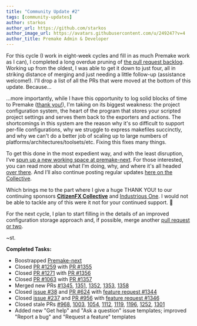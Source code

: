 ```yaml
---
title: "Community Update #2"
tags: [community-updates]
author: starkos
author_url: https://github.com/starkos
author_image_url: https://avatars.githubusercontent.com/u/249247?v=4
author_title: Premake Admin & Developer
---
```


For this cycle (I work in eight-week cycles and fill in as much Premake work as I can), I completed a long overdue pruning of [the pull request backlog](https://github.com/starkos/premake-next/pulls). Working up from the oldest, I was able to get it down to just four, all in striking distance of merging and just needing a little follow-up (assistance welcome!). I'll drop a list of all the PRs that were moved at the bottom of this update. Because…

…more importantly, while I have this opportunity to log solid blocks of time to Premake ([thank you!](https://opencollective.com/premake#section-contributors)), I'm taking on its biggest weakness: the project configuration system, the heart of the program that stores your scripted project settings and serves them back to the exporters and actions. The shortcomings in this system are the reason why it's so difficult to support per-file configurations, why we struggle to express makefiles succinctly, and why we can't do a better job of scaling up to large numbers of platforms/architectures/toolsets/etc. Fixing this fixes many things.

To get this done in the most expedient way, and with the least disruption, I’ve [spun up a new working space at premake-next](https://github.com/starkos/premake-next). For those interested, you can read more about what I'm doing, why, and where it's all headed [over there](https://github.com/starkos/premake-next). And I’ll also continue posting regular updates [here on the Collective](https://opencollective.com/premake).

Which brings me to the part where I give a huge THANK YOU! to our continuing sponsors **[CitizenFX Collective](https://opencollective.com/_fivem)** and [Industrious One](https://opencollective.com/industriousone). I would not be able to tackle any of this were it not for your continued support. 🙌

For the next cycle, I plan to start filling in the details of an improved configuration storage approach and, if possible, merge another [pull request or two](https://github.com/premake/premake-core/pulls).

~st.

**Completed Tasks:**

- Boostrapped [Premake-next](https://github.com/starkos/premake-next)
- Closed [PR #1259](https://github.com/premake/premake-core/pull/1259) with [PR #1355](https://github.com/premake/premake-core/pull/1355)
- Closed [PR #1271](https://github.com/premake/premake-core/pull/1271) with [PR #1356](https://github.com/premake/premake-core/pull/1356)
- Closed [PR #1063](https://github.com/premake/premake-core/pull/1063) with [PR #1357](https://github.com/premake/premake-core/pull/1357)
- Merged new PRs [#1345](https://github.com/premake/premake-core/pull/1345), [1351](https://github.com/premake/premake-core/pull/1351), [1352](https://github.com/premake/premake-core/pull/1352), [1353](https://github.com/premake/premake-core/pull/1353), [1358](https://github.com/premake/premake-core/pull/1358)
- Closed [issue #38](https://github.com/premake/premake-core/issues/38) and [PR #624](https://github.com/premake/premake-core/pull/624) with [feature request #1344](https://github.com/premake/premake-core/issues/1344)
- Closed [issue #237](https://github.com/premake/premake-core/issues/237) and [PR #956](https://github.com/premake/premake-core/pull/956) with [feature request #1346](https://github.com/premake/premake-core/issues/1346)
- Closed stale PRs [#968](https://github.com/premake/premake-core/pull/968), [1003](https://github.com/premake/premake-core/pull/1003), [1054](https://github.com/premake/premake-core/pull/1054), [1112](https://github.com/premake/premake-core/pull/1112), [1119](https://github.com/premake/premake-core/pull/1119), [1196](https://github.com/premake/premake-core/pull/1196), [1252](https://github.com/premake/premake-core/pull/1252), [1301](https://github.com/premake/premake-core/pull/1301)
- Added new "Get help" and "Ask a question" issue templates; improved "Report a bug" and "Request a feature" templates
